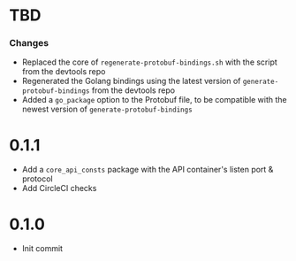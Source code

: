 # TBD
### Changes
* Replaced the core of `regenerate-protobuf-bindings.sh` with the script from the devtools repo
* Regenerated the Golang bindings using the latest version of `generate-protobuf-bindings` from the devtools repo
* Added a `go_package` option to the Protobuf file, to be compatible with the newest version of `generate-protobuf-bindings`

# 0.1.1
* Add a `core_api_consts` package with the API container's listen port & protocol
* Add CircleCI checks

# 0.1.0
* Init commit
